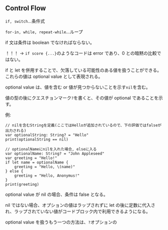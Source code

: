 ## Control Flow

`if, switch`…条件式

`for-in, while, repeat-while`…ループ

if 文は条件は boolean でなければならない。

！！！
→ `if score {...}`のようなコードは error であり、0 との暗黙の比較ではない。

if と let を併用することで、欠落している可能性のある値を扱うことができる。これらの値は optional value として表現される。

optional value は、値を含む or 値が見つからないことを示す`nil`を含む。

値の型の後にクエスチョンマーク`?`を書くと、その値が optional であることを示す。

例:

```
// nilを含むStringを定義(ここではHelloが追加されているので、下の評価ではfalseが出力される)
var optionalString: String? = "Hello"
print(optionalString == nil)

// optionalNameにnilを入れた場合, elseに入る
var optionalName: String? = "John Appleseed"
var greeting = "Hello!"
if let name = optionalName {
    greeting = "Hello, \(name)"
} else {
    greeting = "Hello, Anonymus!"
}
print(greeting)
```

optional value が nil の場合、条件は false となる。

nil ではない場合、オプションの値はラップされずに let の後に定数に代入され、ラップされていない値がコードブロック内で利用できるようになる。

optional value を扱うもう一つの方法は、`?`オプションの
